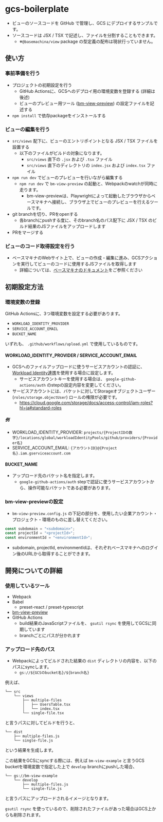 # gcs-boilerplate

- ビューのソースコードを GitHub で管理し、GCS にデプロイするサンプルです。
- ソースコードは JSX / TSX で記述し、ファイルを分割することもできます。
  - ※`@basemachina/view` package の型定義の配布は現状行っていません。

## 使い方

### 事前準備を行う

* プロジェクトの初期設定を行う
  - GitHub Actionsに、GCSへのデプロイ用の環境変数を登録する (詳細は後述)
  - ビューのプレビュー用ツール ([bm-view-preview](https://github.com/basemachina/bm-view-preview)) の設定ファイルを記述する
* `npm install` で依存packageをインストールする

### ビューの編集を行う

* `src/views` 配下に、ビューのエントリポイントとなる JSX / TSX ファイルを設置する
  - 以下のファイルがビルドの対象になります。
    - `src/views` 直下の `.jsx` および `.tsx` ファイル
    - `src/views` 直下のディレクトリの `index.jsx` および `index.tsx` ファイル
* `npm run dev` でビューのプレビューを行いながら編集する
  - `npm run dev` で `bm-view-preview` の起動と、Webpackのwatchが同時に走ります。
    - bm-view-previewは、Playwrightによって起動したブラウザからベースマキナへ接続し、ブラウザ上でビューのプレビューを行えるツールです。
* git branchを切り、PRをopenする
  - 各branchにpushする度に、そのbranch名のパス配下に JSX / TSX のビルド結果のJSファイルをアップロードします
* PRをマージする

### ビューのコード取得設定を行う

* ベースマキナのWebサイト上で、ビューの作成・編集に進み、GCSアクションを実行してビューのコードに使用するJSファイルを取得します
  - 詳細については、[ベースマキナのドキュメント](https://docs.basemachina.com/view/git_management/)をご参照ください

## 初期設定方法

### 環境変数の登録

GitHub Actionsに、3つ環境変数を設定する必要があります。

* `WORKLOAD_IDENTITY_PROVIDER`
* `SERVICE_ACCOUNT_EMAIL`
* `BUCKET_NAME`

いずれも、 `.github/workflows/upload.yml` で使用しているものです。

#### WORKLOAD_IDENTITY_PROVIDER / SERVICE_ACCOUNT_EMAIL

* GCSへのファイルアップロードに使うサービスアカウントの認証に、[Workload Identity連携](https://cloud.google.com/iam/docs/workload-identity-federation?hl=ja)を使用する場合に設定します。
  - サービスアカウントキーを使用する場合は、 `google-github-actions/auth` のstepの設定内容を変更してください。
* サービスアカウントには、バケットに対してStorageオブジェクトユーザー (`roles/storage.objectUser`) ロールの権限が必要です。
  - https://cloud.google.com/storage/docs/access-control/iam-roles?hl=ja#standard-roles

##### 例

* WORKLOAD_IDENTITY_PROVIDER: `projects/{ProjectIDの数字}/locations/global/workloadIdentityPools/github/providers/{Provider名}`
* SERVICE_ACCOUNT_EMAIL: `{アカウントID}@{Project名}.iam.gserviceaccount.com`

#### BUCKET_NAME

* アップロード先のバケット名を指定します。
  - `google-github-actions/auth` stepで認証に使うサービスアカウントから、操作可能なバケットである必要があります。

### bm-view-previewの設定

* `bm-view-preview.config.js` の下記の部分を、使用したい企業アカウント・プロジェクト・環境のものに差し替えてください。

```js
const subdomain = "<subdomain>";
const projectId = "<projectId>";
const environmentId = "<environmentId>";
```

* subdomain, projectId, environmentIdは、それぞれベースマキナへのログイン後のURLから取得することができます。

## 開発についての詳細

### 使用しているツール

* Webpack
* Babel
  - preset-react / preset-typescript
* [bm-view-preview](https://github.com/basemachina/bm-view-preview)
* GitHub Actions
  - build結果のJavaScriptファイルを、 `gsutil rsync` を使用してGCSに同期しています
  - branchごとにパスが分かれます

### アップロード先のパス

* Webpackによってビルドされた結果の `dist` ディレクトリの内容を、以下のパスにsyncします。
  - `gs://${GCSのbucket名}/${branch名}`

例えば、

```
└── src
    └── views
        ├── multiple-files
        │   ├── UsersTable.tsx
        │   └── index.tsx
        └── single-file.tsx
```

と言うパスに対してビルドを行うと、

```
└── dist
    ├── multiple-files.js
    └── single-file.js
```

という結果を生成します。

この結果をGCSにsyncする際には、例えば `bm-view-example` と言うGCS bucketを環境変数で指定した上で `develop` branchにpushした場合、

```
└── gs://bm-view-example
    └── develop
        ├── multiple-files.js
        └── single-file.js
```

と言うパスにアップロードされるイメージとなります。

`gsutil rsync` を使っているので、削除されたファイルがあった場合はGCS上からも削除されます。
